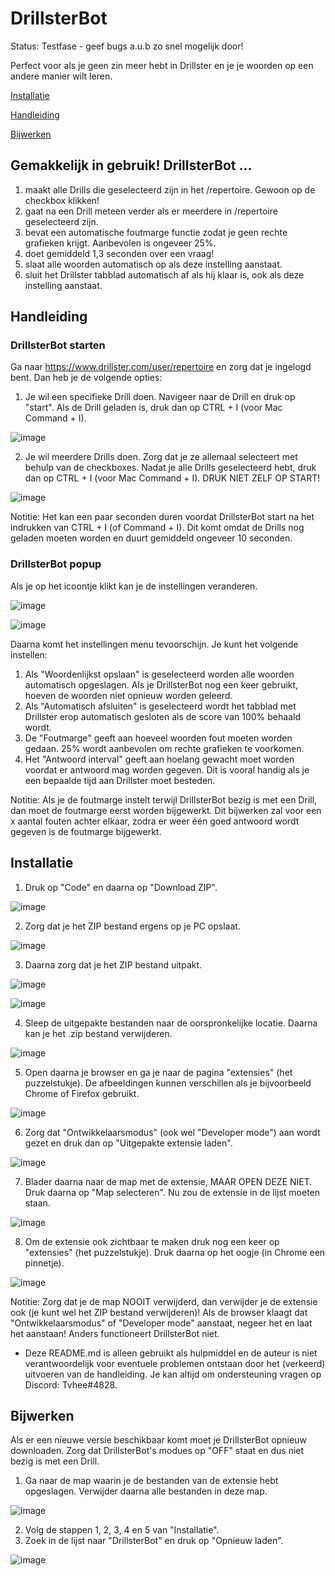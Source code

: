 # DrillsterBot
Status: Testfase - geef bugs a.u.b zo snel mogelijk door!

Perfect voor als je geen zin meer hebt in Drillster en je je woorden op een andere manier wilt leren.

[Installatie](#installatie)

[Handleiding](#handleiding)

[Bijwerken](#bijwerken)

## Gemakkelijk in gebruik! DrillsterBot ...
1. maakt alle Drills die geselecteerd zijn in het /repertoire. Gewoon op de checkbox klikken!
2. gaat na een Drill meteen verder als er meerdere in /repertoire geselecteerd zijn.
3. bevat een automatische foutmarge functie zodat je geen rechte grafieken krijgt. Aanbevolen is ongeveer 25%.
4. doet gemiddeld 1,3 seconden over een vraag!
5. slaat alle woorden automatisch op als deze instelling aanstaat.
6. sluit het Drillster tabblad automatisch af als hij klaar is, ook als deze instelling aanstaat.

## Handleiding
### DrillsterBot starten
Ga naar https://www.drillster.com/user/repertoire en zorg dat je ingelogd bent. Dan heb je de volgende opties:
1. Je wil een specifieke Drill doen. Navigeer naar de Drill en druk op "start". Als de Drill geladen is, druk dan op CTRL + I (voor Mac Command + I).

![image](https://user-images.githubusercontent.com/74914328/224572496-64903bd1-af2d-4698-92e9-ed05866e08f6.png)

2. Je wil meerdere Drills doen. Zorg dat je ze allemaal selecteert met behulp van de checkboxes. Nadat je alle Drills geselecteerd hebt, druk dan op CTRL + I (voor Mac Command + I). DRUK NIET ZELF OP START!

![image](https://user-images.githubusercontent.com/74914328/224572616-99f85798-0314-4019-89c0-eebf5c69dfa7.png)


Notitie: Het kan een paar seconden duren voordat DrillsterBot start na het indrukken van CTRL + I (of Command + I).
Dit komt omdat de Drills nog geladen moeten worden en duurt gemiddeld ongeveer 10 seconden.

### DrillsterBot popup
Als je op het icoontje klikt kan je de instellingen veranderen.

![image](https://user-images.githubusercontent.com/74914328/224572962-b28a5d98-37ef-449e-921a-ca4eba3aa528.png)

![image](https://user-images.githubusercontent.com/74914328/224573369-2a463f3c-a9c4-4c81-994f-a8d767245660.png)

Daarna komt het instellingen menu tevoorschijn. Je kunt het volgende instellen:

1. Als "Woordenlijkst opslaan" is geselecteerd worden alle woorden automatisch opgeslagen. Als je DrillsterBot nog een keer gebruikt, hoeven de woorden niet opnieuw worden geleerd.
2. Als "Automatisch afsluiten" is geselecteerd wordt het tabblad met Drillster erop automatisch gesloten als de score van 100% behaald wordt.
3. De "Foutmarge" geeft aan hoeveel woorden fout moeten worden gedaan. 25% wordt aanbevolen om rechte grafieken te voorkomen.
4. Het "Antwoord interval" geeft aan hoelang gewacht moet worden voordat er antwoord mag worden gegeven. Dit is vooral handig als je een bepaalde tijd aan Drillster moet besteden.

Notitie: Als je de foutmarge instelt terwijl DrillsterBot bezig is met een Drill, dan moet de foutmarge eerst worden bijgewerkt.
Dit bijwerken zal voor een x aantal fouten achter elkaar, zodra er weer één goed antwoord wordt gegeven is de foutmarge bijgewerkt.

## Installatie
1. Druk op "Code" en daarna op "Download ZIP".

![image](https://user-images.githubusercontent.com/74914328/224574386-1c7bf4d8-6f8a-46b8-8fa7-df24f621e7cf.png)

2. Zorg dat je het ZIP bestand ergens op je PC opslaat.

![image](https://user-images.githubusercontent.com/74914328/224574496-804ac7a6-f01f-4d7e-b42b-10f9d12e6082.png)

3. Daarna zorg dat je het ZIP bestand uitpakt.

![image](https://user-images.githubusercontent.com/74914328/224574636-defaaf3b-66e8-4930-9df8-27acb48a3cd7.png)

![image](https://user-images.githubusercontent.com/74914328/224574683-52675f37-13ae-455e-bc22-8fe0d7ec9ddf.png)

4. Sleep de uitgepakte bestanden naar de oorspronkelijke locatie. Daarna kan je het .zip bestand verwijderen.

![image](https://user-images.githubusercontent.com/74914328/224574793-6ef75163-3438-4520-9942-cd7fa621dfd0.png)

5. Open daarna je browser en ga je naar de pagina "extensies" (het puzzelstukje). De afbeeldingen kunnen verschillen als je bijvoorbeeld Chrome of Firefox gebruikt.

![image](https://user-images.githubusercontent.com/74914328/224575010-8e0e65a3-8538-4483-8918-743c909c3da7.png)

6. Zorg dat "Ontwikkelaarsmodus" (ook wel "Developer mode") aan wordt gezet en druk dan op "Uitgepakte extensie laden".

![image](https://user-images.githubusercontent.com/74914328/224575107-50fc4e4f-7571-4663-ab56-2b3f8ae47436.png)

7. Blader daarna naar de map met de extensie, MAAR OPEN DEZE NIET. Druk daarna op "Map selecteren". Nu zou de extensie in de lijst moeten staan.

![image](https://user-images.githubusercontent.com/74914328/224575315-8b7d5ca1-f7c9-40bd-81ee-57d0506b120a.png)

8. Om de extensie ook zichtbaar te maken druk nog een keer op "extensies" (het puzzelstukje). Druk daarna op het oogje (in Chrome een pinnetje).

![image](https://user-images.githubusercontent.com/74914328/224575446-e05565f9-4b06-4a5f-903e-67dc7220f8b0.png)

Notitie: Zorg dat je de map NOOIT verwijderd, dan verwijder je de extensie ook (je kunt wel het ZIP bestand verwijderen)!
Als de browser klaagt dat "Ontwikkelaarsmodus" of "Developer mode" aanstaat, negeer het en laat het aanstaan! Anders functioneert DrillsterBot niet.

* Deze README.md is alleen gebruikt als hulpmiddel en de auteur is niet verantwoordelijk voor eventuele problemen ontstaan door het (verkeerd) uitvoeren van de handleiding. Je kan altijd om ondersteuning vragen op Discord: Tvhee#4828.

## Bijwerken
Als er een nieuwe versie beschikbaar komt moet je DrillsterBot opnieuw downloaden. Zorg dat DrillsterBot's modues op "OFF" staat en dus niet bezig is met een Drill.
1. Ga naar de map waarin je de bestanden van de extensie hebt opgeslagen. Verwijder daarna alle bestanden in deze map.

![image](https://user-images.githubusercontent.com/74914328/224575753-7ab4d00c-2f56-4a0b-b4ed-f5c4efc808ca.png)

2. Volg de stappen 1, 2, 3, 4 en 5 van "Installatie".
3. Zoek in de lijst naar "DrillsterBot" en druk op "Opnieuw laden".

![image](https://user-images.githubusercontent.com/74914328/224575950-8cb4e506-90d8-4d6a-a393-29776ccd3812.png)
